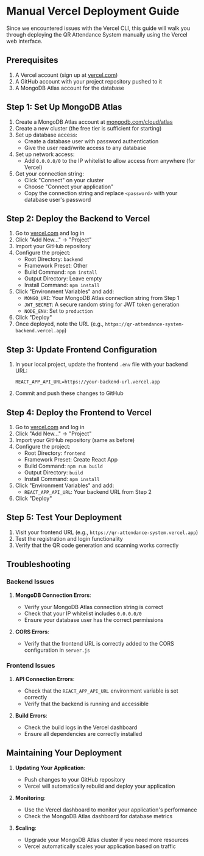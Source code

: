# Manual Vercel Deployment Guide

Since we encountered issues with the Vercel CLI, this guide will walk you through deploying the QR Attendance System manually using the Vercel web interface.

## Prerequisites

1. A Vercel account (sign up at [vercel.com](https://vercel.com))
2. A GitHub account with your project repository pushed to it
3. A MongoDB Atlas account for the database

## Step 1: Set Up MongoDB Atlas

1. Create a MongoDB Atlas account at [mongodb.com/cloud/atlas](https://www.mongodb.com/cloud/atlas)
2. Create a new cluster (the free tier is sufficient for starting)
3. Set up database access:
   - Create a database user with password authentication
   - Give the user read/write access to any database
4. Set up network access:
   - Add `0.0.0.0/0` to the IP whitelist to allow access from anywhere (for Vercel)
5. Get your connection string:
   - Click "Connect" on your cluster
   - Choose "Connect your application"
   - Copy the connection string and replace `<password>` with your database user's password

## Step 2: Deploy the Backend to Vercel

1. Go to [vercel.com](https://vercel.com) and log in
2. Click "Add New..." → "Project"
3. Import your GitHub repository
4. Configure the project:
   - Root Directory: `backend`
   - Framework Preset: Other
   - Build Command: `npm install`
   - Output Directory: Leave empty
   - Install Command: `npm install`
5. Click "Environment Variables" and add:
   - `MONGO_URI`: Your MongoDB Atlas connection string from Step 1
   - `JWT_SECRET`: A secure random string for JWT token generation
   - `NODE_ENV`: Set to `production`
6. Click "Deploy"
7. Once deployed, note the URL (e.g., `https://qr-attendance-system-backend.vercel.app`)

## Step 3: Update Frontend Configuration

1. In your local project, update the frontend `.env` file with your backend URL:
   ```
   REACT_APP_API_URL=https://your-backend-url.vercel.app
   ```
2. Commit and push these changes to GitHub

## Step 4: Deploy the Frontend to Vercel

1. Go to [vercel.com](https://vercel.com) and log in
2. Click "Add New..." → "Project"
3. Import your GitHub repository (same as before)
4. Configure the project:
   - Root Directory: `frontend`
   - Framework Preset: Create React App
   - Build Command: `npm run build`
   - Output Directory: `build`
   - Install Command: `npm install`
5. Click "Environment Variables" and add:
   - `REACT_APP_API_URL`: Your backend URL from Step 2
6. Click "Deploy"

## Step 5: Test Your Deployment

1. Visit your frontend URL (e.g., `https://qr-attendance-system.vercel.app`)
2. Test the registration and login functionality
3. Verify that the QR code generation and scanning works correctly

## Troubleshooting

### Backend Issues

1. **MongoDB Connection Errors**:
   - Verify your MongoDB Atlas connection string is correct
   - Check that your IP whitelist includes `0.0.0.0/0`
   - Ensure your database user has the correct permissions

2. **CORS Errors**:
   - Verify that the frontend URL is correctly added to the CORS configuration in `server.js`

### Frontend Issues

1. **API Connection Errors**:
   - Check that the `REACT_APP_API_URL` environment variable is set correctly
   - Verify that the backend is running and accessible

2. **Build Errors**:
   - Check the build logs in the Vercel dashboard
   - Ensure all dependencies are correctly installed

## Maintaining Your Deployment

1. **Updating Your Application**:
   - Push changes to your GitHub repository
   - Vercel will automatically rebuild and deploy your application

2. **Monitoring**:
   - Use the Vercel dashboard to monitor your application's performance
   - Check the MongoDB Atlas dashboard for database metrics

3. **Scaling**:
   - Upgrade your MongoDB Atlas cluster if you need more resources
   - Vercel automatically scales your application based on traffic